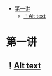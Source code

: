 <!-- TOC -->

- [第一讲](#第一讲)
  - [！Alt text](#alt-text)

<!-- /TOC -->
# 第一讲
## ！[Alt text](../Images/Imagea1__2020-12-16__09-16-38.bmp)